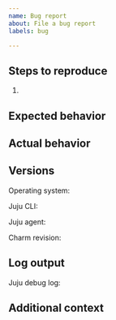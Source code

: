 ```yaml
---
name: Bug report
about: File a bug report
labels: bug

---
```


<!-- Thank you for submitting a bug report! All fields are required unless marked optional. -->

## Steps to reproduce
<!-- Please enable debug logging by running `juju model-config logging-config="<root>=INFO;unit=DEBUG"` (if possible) -->
1.

## Expected behavior

## Actual behavior
<!-- If applicable, add screenshots -->

## Versions

<!-- Run `lsb_release -sd` -->
Operating system:

<!-- Run `juju version` -->
Juju CLI:

<!-- Model version from `juju status` -->
Juju agent:

<!-- App revision from `juju status` or (advanced) commit hash -->
Charm revision:

## Log output
<!-- Please enable debug logging by running `juju model-config logging-config="<root>=INFO;unit=DEBUG"` (if possible) -->
<!-- Then, run `juju debug-log --replay > log.txt` and upload "log.txt" file here -->
Juju debug log:

<!-- (Optional) Copy the logs that are relevant to the bug & paste inside triple backticks below -->


## Additional context
<!-- (Optional) Add any additional information here -->
